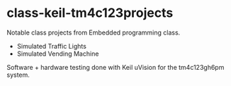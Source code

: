 # class-keil-tm4c123projects
Notable class projects from Embedded programming class.
- Simulated Traffic Lights
- Simulated Vending Machine

Software + hardware testing done with Keil uVision for the tm4c123gh6pm system.
